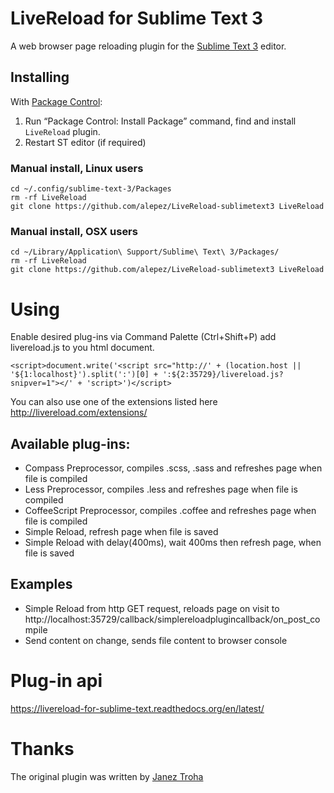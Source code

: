 # LiveReload for Sublime Text 3

A web browser page reloading plugin for the [Sublime Text 3](http://sublimetext.com "Sublime Text 3") editor.

## Installing

With [Package Control](http://wbond.net/sublime_packages/package_control):

1. Run “Package Control: Install Package” command, find and install `LiveReload` plugin.
2. Restart ST editor (if required)

### Manual install, Linux users

```
cd ~/.config/sublime-text-3/Packages
rm -rf LiveReload
git clone https://github.com/alepez/LiveReload-sublimetext3 LiveReload
```

### Manual install, OSX users

```
cd ~/Library/Application\ Support/Sublime\ Text\ 3/Packages/
rm -rf LiveReload
git clone https://github.com/alepez/LiveReload-sublimetext3 LiveReload
```

# Using

Enable desired plug-ins via Command Palette (Ctrl+Shift+P) add livereload.js to you html document.

```
<script>document.write('<script src="http://' + (location.host || '${1:localhost}').split(':')[0] + ':${2:35729}/livereload.js?snipver=1"></' + 'script>')</script>
```

You can also use one of the extensions listed here http://livereload.com/extensions/

## Available plug-ins:

 - Compass Preprocessor, compiles .scss, .sass and refreshes page when file is compiled
 - Less Preprocessor, compiles .less and refreshes page when file is compiled
 - CoffeeScript Preprocessor, compiles .coffee and refreshes page when file is compiled
 - Simple Reload, refresh page when file is saved
 - Simple Reload with delay(400ms), wait 400ms then refresh page, when file is saved

## Examples

 - Simple Reload from http GET request, reloads page on visit to http://localhost:35729/callback/simplereloadplugincallback/on_post_compile
 - Send content on change, sends file content to browser console

# Plug-in api

https://livereload-for-sublime-text.readthedocs.org/en/latest/

# Thanks

The original plugin was written by [Janez Troha](https://github.com/dz0ny)
